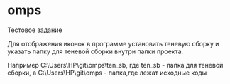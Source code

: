 # omps
Тестовое задание

Для отображения иконок в программе установить теневую сборку и указать папку для теневой сборки внутри папки проекта.

Например C:\Users\HP\git\omps\ten_sb, где ten_sb - папка для теневой сборки, а C:\Users\HP\git\omps - папка,где лежат исходные коды
